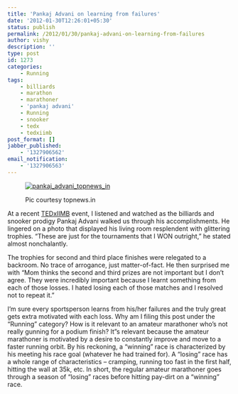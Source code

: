 ```yaml
---
title: 'Pankaj Advani on learning from failures'
date: '2012-01-30T12:26:01+05:30'
status: publish
permalink: /2012/01/30/pankaj-advani-on-learning-from-failures
author: vishy
description: ''
type: post
id: 1273
categories: 
    - Running
tags:
    - billiards
    - marathon
    - marathoner
    - 'pankaj advani'
    - Running
    - snooker
    - tedx
    - tedxiimb
post_format: []
jabber_published:
    - '1327906562'
email_notification:
    - '1327906563'
---
```

<figure aria-describedby="caption-attachment-1274" class="wp-caption alignleft" id="attachment_1274" style="width: 234px">

[![](http://ulaar.files.wordpress.com/2012/01/pankaj_advani_topnews_in.jpg "pankaj_advani_topnews_in")](http://ulaar.files.wordpress.com/2012/01/pankaj_advani_topnews_in.jpg)<figcaption class="wp-caption-text" id="caption-attachment-1274">Pic courtesy topnews.in</figcaption></figure>

At a recent [TEDxIIMB](http://www.techsangam.com/2012/01/05/takeaways-quotes-from-tedx-iimb-inaugural-edition/) event, I listened and watched as the billiards and snooker prodigy Pankaj Advani walked us through his accomplishments. He lingered on a photo that displayed his living room resplendent with glittering trophies. “These are just for the tournaments that I WON outright,” he stated almost nonchalantly.

The trophies for second and third place finishes were relegated to a backroom. No trace of arrogance, just matter-of-fact. He then surprised me with “Mom thinks the second and third prizes are not important but I don’t agree. They were incredibly important because I learnt something from each of those losses. I hated losing each of those matches and I resolved not to repeat it.”

I’m sure every sportsperson learns from his/her failures and the truly great gets extra motivated with each loss. Why am I filing this post under the “Running” category? How is it relevant to an amateur marathoner who’s not really gunning for a podium finish? It”s relevant because the amateur marathoner is motivated by a desire to constantly improve and move to a faster running orbit. By his reckoning, a “winning” race is characterized by his meeting his race goal (whatever he had trained for). A “losing” race has a whole range of characteristics – cramping, running too fast in the first half, hitting the wall at 35k, etc. In short, the regular amateur marathoner goes through a season of “losing” races before hitting pay-dirt on a “winning” race.